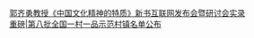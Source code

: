   
[郭齐勇教授《中国文化精神的特质》新书互联网发布会暨研讨会实录](http://www.dianyue.me/archives/927/vc15ar77zcxz9i94/)  
[重磅|第八批全国一村一品示范村镇名单公布](http://www.dianyue.me/archives/354/oa9l48ihevqhvmdl/)